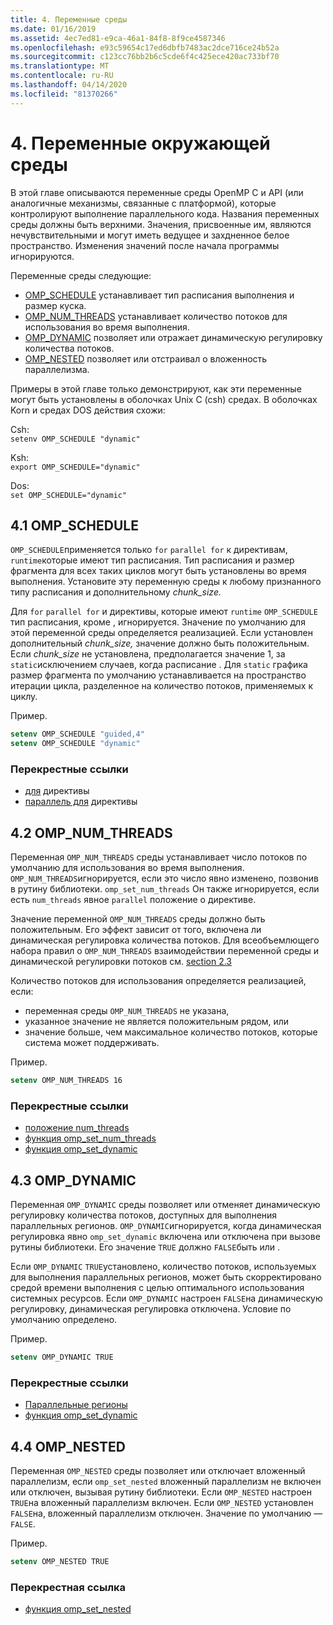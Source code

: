 ```yaml
---
title: 4. Переменные среды
ms.date: 01/16/2019
ms.assetid: 4ec7ed81-e9ca-46a1-84f8-8f9ce4587346
ms.openlocfilehash: e93c59654c17ed6dbfb7483ac2dce716ce24b52a
ms.sourcegitcommit: c123cc76bb2b6c5cde6f4c425ece420ac733bf70
ms.translationtype: MT
ms.contentlocale: ru-RU
ms.lasthandoff: 04/14/2020
ms.locfileid: "81370266"
---
```

# <a name="4-environment-variables"></a>4. Переменные окружающей среды

В этой главе описываются переменные среды OpenMP C и API (или аналогичные механизмы, связанные с платформой), которые контролируют выполнение параллельного кода.  Названия переменных среды должны быть верхними. Значения, присвоенные им, являются нечувствительными и могут иметь ведущее и захдненное белое пространство.  Изменения значений после начала программы игнорируются.

Переменные среды следующие:

- [OMP_SCHEDULE](#41-omp_schedule) устанавливает тип расписания выполнения и размер куска.
- [OMP_NUM_THREADS](#42-omp_num_threads) устанавливает количество потоков для использования во время выполнения.
- [OMP_DYNAMIC](#43-omp_dynamic) позволяет или отражает динамическую регулировку количества потоков.
- [OMP_NESTED](#44-omp_nested) позволяет или отстраивал о вложенность параллелизма.

Примеры в этой главе только демонстрируют, как эти переменные могут быть установлены в оболочках Unix C (csh) средах. В оболочках Korn и средах DOS действия схожи:

Csh:  
`setenv OMP_SCHEDULE "dynamic"`

Ksh:  
`export OMP_SCHEDULE="dynamic"`

Dos:  
`set OMP_SCHEDULE="dynamic"`

## <a name="41-omp_schedule"></a><a name="41-omp_schedule"></a>4.1 OMP_SCHEDULE

`OMP_SCHEDULE`применяется только `for` `parallel for` к директивам, `runtime`которые имеют тип расписания. Тип расписания и размер фрагмента для всех таких циклов могут быть установлены во время выполнения. Установите эту переменную среды к любому признанного типу расписания и дополнительному *chunk_size.*

Для `for` `parallel for` и директивы, которые имеют `runtime` `OMP_SCHEDULE` тип расписания, кроме , игнорируется. Значение по умолчанию для этой переменной среды определяется реализацией. Если установлен дополнительный *chunk_size,* значение должно быть положительным. Если *chunk_size* не установлена, предполагается значение 1, за `static`исключением случаев, когда расписание . Для `static` графика размер фрагмента по умолчанию устанавливается на пространство итерации цикла, разделенное на количество потоков, применяемых к циклу.

Пример.

```csh
setenv OMP_SCHEDULE "guided,4"
setenv OMP_SCHEDULE "dynamic"
```

### <a name="cross-references"></a>Перекрестные ссылки

- [для](2-directives.md#241-for-construct) директивы
- [параллель для](2-directives.md#251-parallel-for-construct) директивы

## <a name="42-omp_num_threads"></a><a name="42-omp_num_threads"></a>4.2 OMP_NUM_THREADS

Переменная `OMP_NUM_THREADS` среды устанавливает число потоков по умолчанию для использования во время выполнения. `OMP_NUM_THREADS`игнорируется, если это число явно изменено, позвонив в рутину библиотеки. `omp_set_num_threads` Он также игнорируется, если есть `num_threads` явное `parallel` положение о директиве.

Значение переменной `OMP_NUM_THREADS` среды должно быть положительным. Его эффект зависит от того, включена ли динамическая регулировка количества потоков. Для всеобъемлющего набора правил о `OMP_NUM_THREADS` взаимодействии переменной среды и динамической регулировки потоков см. [section 2.3](2-directives.md#23-parallel-construct)

Количество потоков для использования определяется реализацией, если:

- переменная среды `OMP_NUM_THREADS` не указана,
- указанное значение не является положительным рядом, или
- значение больше, чем максимальное количество потоков, которые система может поддерживать.

Пример.

```csh
setenv OMP_NUM_THREADS 16
```

### <a name="cross-references"></a>Перекрестные ссылки

- [положение num_threads](2-directives.md#23-parallel-construct)
- [функция omp_set_num_threads](3-run-time-library-functions.md#311-omp_set_num_threads-function)
- [функция omp_set_dynamic](3-run-time-library-functions.md#317-omp_set_dynamic-function)

## <a name="43-omp_dynamic"></a><a name="43-omp_dynamic"></a>4.3 OMP_DYNAMIC

Переменная `OMP_DYNAMIC` среды позволяет или отменяет динамическую регулировку количества потоков, доступных для выполнения параллельных регионов. `OMP_DYNAMIC`игнорируется, когда динамическая регулировка явно `omp_set_dynamic` включена или отключена при вызове рутины библиотеки. Его значение `TRUE` должно `FALSE`быть или .

Если `OMP_DYNAMIC` `TRUE`установлено, количество потоков, используемых для выполнения параллельных регионов, может быть скорректировано средой времени выполнения с целью оптимального использования системных ресурсов.  Если `OMP_DYNAMIC` настроен `FALSE`на динамическую регулировку, динамическая регулировка отключена. Условие по умолчанию определено.

Пример.

```csh
setenv OMP_DYNAMIC TRUE
```

### <a name="cross-references"></a>Перекрестные ссылки

- [Параллельные регионы](2-directives.md#23-parallel-construct)
- [функция omp_set_dynamic](3-run-time-library-functions.md#317-omp_set_dynamic-function)

## <a name="44-omp_nested"></a><a name="44-omp_nested"></a>4.4 OMP_NESTED

Переменная `OMP_NESTED` среды позволяет или отключает вложенный параллелизм, если `omp_set_nested` вложенный параллелизм не включен или отключен, вызывая рутину библиотеки. Если `OMP_NESTED` настроен `TRUE`на вложенный параллелизм включен. Если `OMP_NESTED` установлен `FALSE`на, вложенный параллелизм отключен. Значение по умолчанию — `FALSE`.

Пример.

```csh
setenv OMP_NESTED TRUE
```

### <a name="cross-reference"></a>Перекрестная ссылка

- [функция omp_set_nested](3-run-time-library-functions.md#319-omp_set_nested-function)

